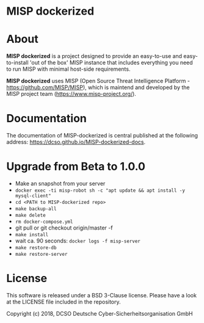 MISP dockerized
====

# About
**MISP dockerized** is a project designed to provide an easy-to-use and easy-to-install 'out of the box' MISP instance that includes everything you need to run MISP with minimal host-side requirements. 

**MISP dockerized** uses MISP (Open Source Threat Intelligence Platform - https://github.com/MISP/MISP), which is maintend and developed by the MISP project team (https://www.misp-project.org/).



# Documentation
The documentation of MISP-dockerized is central published at the following address: https://dcso.github.io/MISP-dockerized-docs.

# Upgrade from Beta to 1.0.0
* Make an snapshot from your server
* `docker exec -ti misp-robot sh -c "apt update && apt install -y mysql-client"`
* `cd <PATH to MISP-dockerized repo>`
* `make backup-all`
* `make delete`
* `rm docker-compose.yml`
* git pull or git checkout origin/master -f
* `make install`
* wait ca. 90 seconds: `docker logs -f misp-server`
* `make restore-db`
* `make restore-server`




# License

This software is released under a BSD 3-Clause license.
Please have a look at the LICENSE file included in the repository.

Copyright (c) 2018, DCSO Deutsche Cyber-Sicherheitsorganisation GmbH
